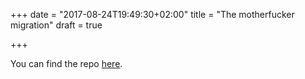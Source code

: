 +++
date = "2017-08-24T19:49:30+02:00"
title = "The motherfucker migration"
draft = true

+++

You can find the repo [here](https://github.com/salvalcantara/django-change-pk).
